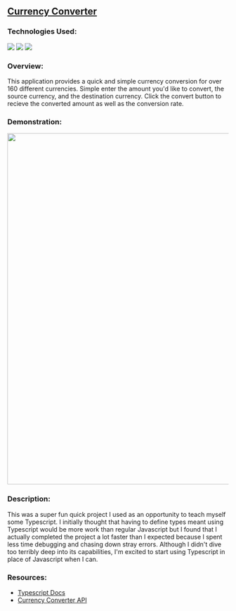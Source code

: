 ## [Currency Converter](https://simple-ts-converter.netlify.app/)

### Technologies Used:
<img src="https://img.shields.io/badge/TypeScript-007ACC?style=for-the-badge&logo=typescript&logoColor=white" />
<img src="https://img.shields.io/badge/react-%2320232a.svg?style=for-the-badge&logo=react&logoColor=%2361DAFB"/>
<img src="https://img.shields.io/badge/SASS-hotpink.svg?style=for-the-badge&logo=SASS&logoColor=white"/>


### Overview:
This application provides a quick and simple currency conversion for over 160 different currencies. Simple enter the amount you'd like to convert, the source currency, and the destination currency. Click the convert button to recieve the converted amount as well as the conversion rate.

### Demonstration:
<img src="https://user-images.githubusercontent.com/82983696/172951409-5e4b8955-d419-413f-b7ef-8f35fcb437c6.gif" width="800" />

### Description:
This was a super fun quick project I used as an opportunity to teach myself some Typescript. I initially thought that having to define types meant using Typescript would be more work than regular Javascript but I found that I actually completed the project a lot faster than I expected because I spent less time debugging and chasing down stray errors.
Although I didn't dive too terribly deep into its capabilities, I'm excited to start using Typescript in place of Javascript when I can.

### Resources:
- [Typescript Docs](https://www.typescriptlang.org/)
- [Currency Converter API](https://rapidapi.com/natkapral/api/currency-converter5/)
